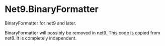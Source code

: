 # Net9.BinaryFormatter
BinaryFormatter for net9 and later.

BinaryFormatter will possibly be removed in net9. This code is copied from net8. It is completely independent.


